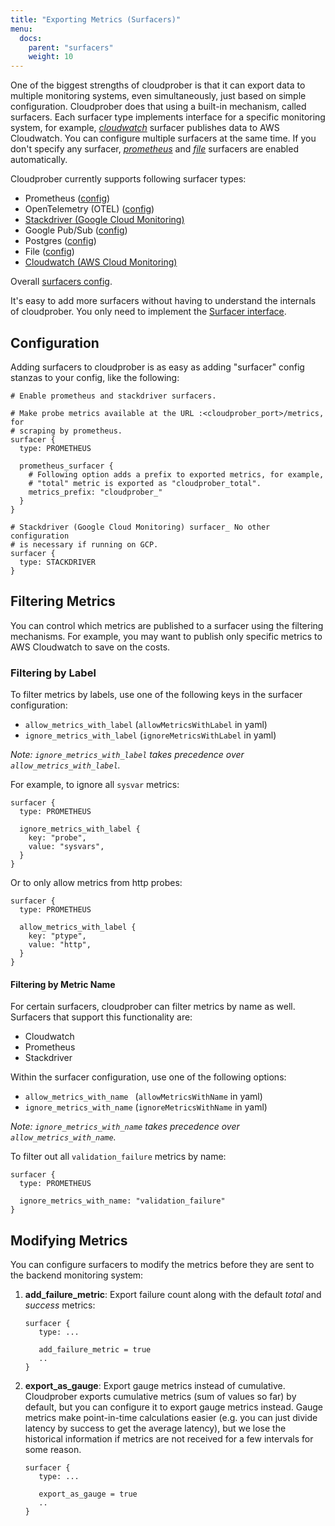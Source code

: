 ```yaml
---
title: "Exporting Metrics (Surfacers)"
menu:
  docs:
    parent: "surfacers"
    weight: 10
---
```


One of the biggest strengths of cloudprober is that it can export data to
multiple monitoring systems, even simultaneously, just based on simple
configuration. Cloudprober does that using a built-in mechanism, called
surfacers. Each surfacer type implements interface for a specific monitoring
system, for example,
[_cloudwatch_](https://cloudprober.org/docs/config/surfacer/#cloudprober_surfacer_cloudwatch_SurfacerConf)
surfacer publishes data to AWS Cloudwatch. You can configure multiple surfacers
at the same time. If you don't specify any surfacer,
[_prometheus_](https://cloudprober.org/docs/config/surfacer/#cloudprober_surfacer_prometheus_SurfacerConf)
and
[_file_](https://cloudprober.org/docs/config/surfacer/#cloudprober_surfacer_file_SurfacerConf)
surfacers are enabled automatically.

Cloudprober currently supports following surfacer types:

- Prometheus
  ([config](https://cloudprober.org/docs/config/surfacer/#cloudprober_surfacer_prometheus_SurfacerConf))
- OpenTelemetry (OTEL)
  ([config](https://cloudprober.org/docs/config/surfacer/#cloudprober_surfacer_otel_SurfacerConf))
- [Stackdriver (Google Cloud Monitoring)](../stackdriver)
- Google Pub/Sub
  ([config](https://cloudprober.org/docs/config/surfacer/#cloudprober_surfacer_pubsub_SurfacerConf))
- Postgres
  ([config](https://cloudprober.org/docs/config/surfacer/#cloudprober_surfacer_postgres_SurfacerConf))
- File
  ([config](https://cloudprober.org/docs/config/surfacer/#cloudprober_surfacer_file_SurfacerConf))
- [Cloudwatch (AWS Cloud Monitoring)](../cloudwatch)

Overall
[surfacers config](https://cloudprober.org/docs/config/surfacer/#cloudprober_surfacer_SurfacerDef).

It's easy to add more surfacers without having to understand the internals of
cloudprober. You only need to implement the
[Surfacer interface](https://github.com/cloudprober/cloudprober/blob/7bc30b62e42f3fe4e8a2fb8cd0e87ea18b73aeb8/surfacers/surfacers.go#L87).

## Configuration

Adding surfacers to cloudprober is as easy as adding "surfacer" config stanzas
to your config, like the following:

```shell
# Enable prometheus and stackdriver surfacers.

# Make probe metrics available at the URL :<cloudprober_port>/metrics, for
# scraping by prometheus.
surfacer {
  type: PROMETHEUS

  prometheus_surfacer {
    # Following option adds a prefix to exported metrics, for example,
    # "total" metric is exported as "cloudprober_total".
    metrics_prefix: "cloudprober_"
  }
}

# Stackdriver (Google Cloud Monitoring) surfacer_ No other configuration
# is necessary if running on GCP.
surfacer {
  type: STACKDRIVER
}
```

## Filtering Metrics

You can control which metrics are published to a surfacer using the filtering
mechanisms. For example, you may want to publish only specific metrics to AWS
Cloudwatch to save on the costs.

### Filtering by Label

To filter metrics by labels, use one of the following keys in the surfacer
configuration:

- `allow_metrics_with_label` (`allowMetricsWithLabel` in yaml)
- `ignore_metrics_with_label` (`ignoreMetricsWithLabel` in yaml)

_Note: `ignore_metrics_with_label` takes precedence over
`allow_metrics_with_label`._

For example, to ignore all `sysvar` metrics:

```
surfacer {
  type: PROMETHEUS

  ignore_metrics_with_label {
    key: "probe",
    value: "sysvars",
  }
}
```

Or to only allow metrics from http probes:

```
surfacer {
  type: PROMETHEUS

  allow_metrics_with_label {
    key: "ptype",
    value: "http",
  }
}
```

#### Filtering by Metric Name

For certain surfacers, cloudprober can filter metrics by name as well. Surfacers
that support this functionality are:

- Cloudwatch
- Prometheus
- Stackdriver

Within the surfacer configuration, use one of the following options:

- `allow_metrics_with_name ` (`allowMetricsWithName` in yaml)
- `ignore_metrics_with_name` (`ignoreMetricsWithName` in yaml)

_Note: `ignore_metrics_with_name` takes precedence over
`allow_metrics_with_name`._

To filter out all `validation_failure` metrics by name:

```
surfacer {
  type: PROMETHEUS

  ignore_metrics_with_name: "validation_failure"
}
```

## Modifying Metrics

You can configure surfacers to modify the metrics before they are sent to the
backend monitoring system:

1. **add_failure_metric**: Export failure count along with the default _total_
   and _success_ metrics:

   ```
   surfacer {
      type: ...

      add_failure_metric = true
      ..
   }
   ```

2. **export_as_gauge**: Export gauge metrics instead of cumulative. Cloudprober
   exports cumulative metrics (sum of values so far) by default, but you can
   configure it to export gauge metrics instead. Gauge metrics make
   point-in-time calculations easier (e.g. you can just divide latency by
   success to get the average latency), but we lose the historical information
   if metrics are not received for a few intervals for some reason.

   ```
   surfacer {
      type: ...

      export_as_gauge = true
      ..
   }
   ```

